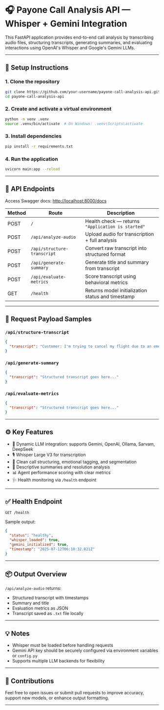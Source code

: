 # 🎧 Payone Call Analysis API — Whisper + Gemini Integration

This FastAPI application provides end-to-end call analysis by transcribing audio files, structuring transcripts, generating summaries, and evaluating interactions using OpenAI's Whisper and Google's Gemini LLMs.

---

## 🚀 Setup Instructions

### 1. Clone the repository

```bash
git clone https://github.com/your-username/payone-call-analysis-api.git
cd payone-call-analysis-api
```

### 2. Create and activate a virtual environment

```bash
python -m venv .venv
source .venv/bin/activate  # On Windows: .venv\Scripts\activate
```

### 3. Install dependencies

```bash
pip install -r requirements.txt
```

### 4. Run the application

```bash
uvicorn main:app --reload
```

---

## 🧪 API Endpoints

Access Swagger docs: [http://localhost:8000/docs](http://localhost:8000/docs)

| Method | Route                            | Description                                       |
|--------|----------------------------------|---------------------------------------------------|
| POST   | `/`                              | Health check — returns `"Application is started"` |
| POST   | `/api/analyze-audio`            | Upload audio for transcription + full analysis    |
| POST   | `/api/structure-transcript`     | Convert raw transcript into structured format     |
| POST   | `/api/generate-summary`         | Generate title and summary from transcript        |
| POST   | `/api/evaluate-metrics`         | Score transcript using behavioral metrics         |
| GET    | `/health`                       | Returns model initialization status and timestamp |

---

## 📄 Request Payload Samples

### `/api/structure-transcript`

```json
{
  "transcript": "Customer: I'm trying to cancel my flight due to an emergency..."
}
```

### `/api/generate-summary`

```json
{
  "transcript": "Structured transcript goes here..."
}
```

### `/api/evaluate-metrics`

```json
{
  "transcript": "Structured transcript goes here..."
}
```

---

## ⚙️ Key Features

- 🧠 Dynamic LLM integration: supports Gemini, OpenAI, Ollama, Sarvam, DeepSeek
- 🎙️ Whisper Large V3 for transcription
- 📄 Clean call structuring, emotional tagging, and segmentation
- 📝 Descriptive summaries and resolution analysis
- 📊 Agent performance scoring with clear metrics
- 🩺 Health monitoring via `/health` endpoint

---

## ✅ Health Endpoint

```http
GET /health
```

Sample output:

```json
{
  "status": "healthy",
  "whisper_loaded": true,
  "gemini_initialized": true,
  "timestamp": "2025-07-12T06:10:32.821Z"
}
```

---

## 📦 Output Overview

`/api/analyze-audio` returns:

- Structured transcript with timestamps
- Summary and title
- Evaluation metrics as JSON
- Transcript saved as `.txt` file locally

---

## 💡 Notes

- Whisper must be loaded before handling requests
- Gemini API key should be securely configured via environment variables or `config.py`
- Supports multiple LLM backends for flexibility

---

## 🤝 Contributions

Feel free to open issues or submit pull requests to improve accuracy, support new models, or enhance output formatting.

---
